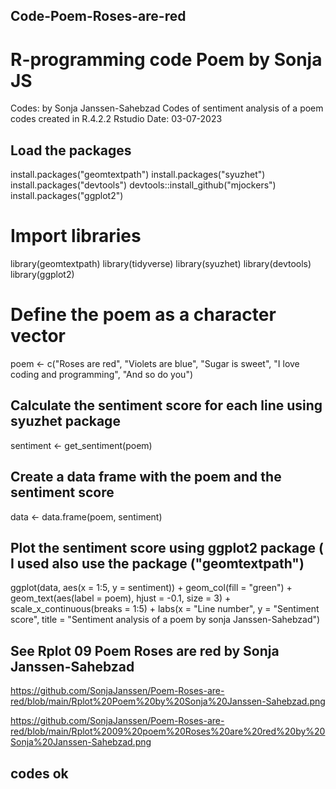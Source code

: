 ## Code-Poem-Roses-are-red
 # R-programming code Poem by Sonja JS
   Codes: by Sonja Janssen-Sahebzad
   Codes of sentiment analysis of a poem
   codes created in R.4.2.2 Rstudio
   Date: 03-07-2023

## Load the packages
install.packages("geomtextpath")
install.packages("syuzhet")
install.packages("devtools")
devtools::install_github("mjockers")
install.packages("ggplot2")

# Import libraries
library(geomtextpath)
library(tidyverse)
library(syuzhet)
library(devtools)
library(ggplot2)

# Define the poem as a character vector
poem <- c("Roses are red",
          "Violets are blue",
          "Sugar is sweet",
          "I love coding and programming",
          "And so do you")

## Calculate the sentiment score for each line using syuzhet package
sentiment <- get_sentiment(poem)

## Create a data frame with the poem and the sentiment score
data <- data.frame(poem, sentiment)

## Plot the sentiment score using ggplot2 package ( I used also use the package ("geomtextpath") 
ggplot(data, aes(x = 1:5, y = sentiment)) +
  geom_col(fill = "green") +
  geom_text(aes(label = poem), hjust = -0.1, size = 3) +
  scale_x_continuous(breaks = 1:5) +
  labs(x = "Line number", y = "Sentiment score", title = "Sentiment analysis of a poem by sonja Janssen-Sahebzad")

## See  Rplot 09 Poem Roses are red by Sonja Janssen-Sahebzad
https://github.com/SonjaJanssen/Poem-Roses-are-red/blob/main/Rplot%20Poem%20by%20Sonja%20Janssen-Sahebzad.png

https://github.com/SonjaJanssen/Poem-Roses-are-red/blob/main/Rplot%2009%20poem%20Roses%20are%20red%20by%20Sonja%20Janssen-Sahebzad.png 

## codes ok
